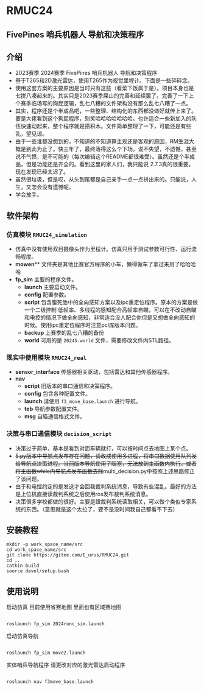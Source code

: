 # RMUC24
## FivePines 哨兵机器人 导航和决策程序

## 介绍
- 2023赛季 2024赛季 FivePines 哨兵机器人 导航和决策程序
- 基于T265和2D激光雷达，使用T265作为视觉里程计。下面是一些碎碎念。
- 使用这套方案的主要原因是当时只有这些（看菜下饭属于是）。项目本身也是七拼八凑起来的。其实只是2023赛季屎山的完善和延续罢了。完善了一下上个赛季临场写的狗屁逻辑，乱七八糟的文件架构没有那么乱七八糟了一点。
- 其实，程序还是个半成品吧，一些整理、结构化的东西都没做好就传上来了。要是大佬看到这个狗屁程序，别笑哈哈哈哈哈哈哈。也许适合一些新加入的队伍快速动起来，整个程序就是搭积木。文件简单整理了一下，可能还是有些乱，望见谅。
- 由于一些谁都没想到的，不知道的不知道算主观还是客观的原因，RM生涯大概是到此为止了。快三年了，最终落得这么个下场，说不失望，不遗憾，甚至说不气愤，是不可能的（每次编辑这个README都很难受）。虽然还是个半成品，但是功能还是齐全的。看到这里的家人们，我只能说 2.7.3真的很重要。现在发现已经太迟了。
- 虽然很垃圾，但是哎，从头到尾都是自己亲手一点一点拼出来的。只能说，人生，又怎会没有遗憾呢。
- 学会放手。

## 软件架构
### 仿真模块 `RMUC24_simulation`
- 仿真中没有使用双目摄像头作为里程计。仿真只用于测试参数可行性、运行流畅程度。
- **mowen**** 文件夹是其他比赛官方程序的小车，懒得做车了拿过来用了哈哈哈哈
- **fp_sim** 主要的程序文件。
  - **launch** 主要启动文件。
  - **config** 配置参数。
  - **script** 包含腹死胎中的全向感知方案以及ipc重定位程序。原本的方案是做一个二级控制 低帧率、多线程的感知配合高帧率自瞄，可以在不改动自瞄和电控的情况下做全向感知，非常适合没人配合你但是又想做全向感知的时候。使用ipc重定位程序时注意pcl库版本问题。
  - **backup** 上赛季的乱七八糟的备份
  - **world** 可用的是 `20245.world` 文件，需要修改文件内STL路径。

### 现实中使用模块 `RMUC24_real`
- **sensor_interface** 传感器相关驱动，包括雷达和其他传感器程序。
- **nav**
  - **script** 旧版本的串口通信和决策程序。
  - **config** 包含各种配置文件。
  - **launch** 请使用 `f3_move_base.launch` 进行导航。
  - **teb** 导航参数配置文件。
  - **msg** 自瞄通信格式文件。

### 决策与串口通信模块 `decision_script`
- 决策过于简单，基本是看到对面车辆就打，可以按时间点去地图上某个点。
- ~~5.py版本中导航点发布存在问题，请改成使用多进程，将串口数据使用队列发给导航点决策进程。当前版本导航使用了阻塞，无法放到主函数内执行。或者将主函数while内导航点发布函数去除~~multi_decision.py中按照上述思路修正了该问题。
- 由于和电控约定的是发送才会回我裁判系统消息，导致有些混乱。最好的方法是上位机直接读裁判系统之后使用ros发布裁判系统消息。
- 决策很多学校都做的很好。主要是跟裁判系统读取相关，可以做个类似专家系统的东西。（意思就是这个太拉了，要不是没时间我自己都看不下去）

## 安装教程
```shell
mkdir -p work_space_name/src
cd work_space_name/src
git clone https://gitee.com/E_urus/RMUC24.git
cd ..
catkin build
source devel/setup.bash
```

## 使用说明
启动仿真 目前使用省赛地图 里面也有区域赛地图
```shell

roslaunch fp_sim 2024runc_sim.launch

```

启动仿真导航
```shell

roslaunch fp_sim move2.launch

```

实体哨兵导航程序 请更改对应的激光雷达启动程序
```shell

roslaunch nav f3move_base.launch

```

